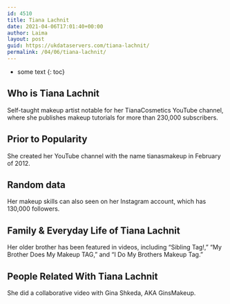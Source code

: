 ```yaml
---
id: 4510
title: Tiana Lachnit
date: 2021-04-06T17:01:40+00:00
author: Laima
layout: post
guid: https://ukdataservers.com/tiana-lachnit/
permalink: /04/06/tiana-lachnit/
---
```


* some text
{: toc}


## Who is Tiana Lachnit
                  
                  
                  
Self-taught makeup artist notable for her TianaCosmetics YouTube channel, where she publishes makeup tutorials for more than 230,000 subscribers.
                  
              
            
              
            
                
                
                
## Prior to Popularity
                  
                  
                  
She created her YouTube channel with the name tianasmakeup in February of 2012.
                  
              
            
              
            
                
                
                
## Random data
                  
                  
                  
Her makeup skills can also seen on her Instagram account, which has 130,000 followers.
                  
              
            
              
            
                
                
                
## Family & Everyday Life of Tiana Lachnit
                  
                  
                  
Her older brother has been featured in videos, including &#8220;Sibling Tag!,&#8221; &#8220;My Brother Does My Makeup TAG,&#8221; and &#8220;I Do My Brothers Makeup Tag.&#8221;
                  
              
            
              
            
                
                
                
## People Related With Tiana Lachnit
                  
                  
                  
She did a collaborative video with Gina Shkeda, AKA GinsMakeup.
                  
              
            
              
            
                
              
            
              
              
            
            
              
            
          
          
          